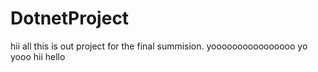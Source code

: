 # DotnetProject

hii all this is out project for the final summision.
yoooooooooooooooo
yo yooo hii hello
